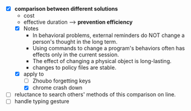 - [x] **comparison between different solutions**
  - cost
  - effective duration --> **prevention efficiency**
  - [x] Notes
    - In behavioral problems, external reminders do NOT change a person's thought in the long term.
    - Using commands to change a program's behaviors often has effects only in the current session.
    - The effect of changing a physical object is long-lasting. 
    - changes to policy files are stable. 
  - [x] apply to 
    - [ ] Zhoubo forgetting keys
    - [x] chrome crash down 
- [ ] reluctance to search others' methods of this comparison on line.
- [ ] handle typing gesture
<!--stackedit_data:
eyJoaXN0b3J5IjpbMzA1MTczNTAsLTY1MDAxMTAxNCwxMTMwMj
kxMzI4XX0=
-->
